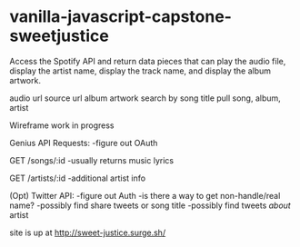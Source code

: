 # vanilla-javascript-capstone-sweetjustice

Access the Spotify API and return data pieces that can play the audio file, display the artist name, display the track name, and display the album artwork. 

audio url source
url album artwork
search by song title
pull song, album, artist

Wireframe work in progress

Genius API Requests:
-figure out OAuth

GET /songs/:id
-usually returns music lyrics

GET /artists/:id
-additional artist info


(Opt)
Twitter API:
-figure out Auth
-is there a way to get non-handle/real name?
-possibly find share tweets or song title 
-possibly find tweets *about* artist 

site is up at http://sweet-justice.surge.sh/
